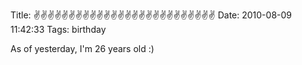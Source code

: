Title: ✌✌✌✌✌✌✌✌✌✌✌✌✌✌✌✌✌✌✌✌✌✌✌✌✌✌
Date: 2010-08-09 11:42:33
Tags: birthday

As of yesterday, I'm 26 years old :)